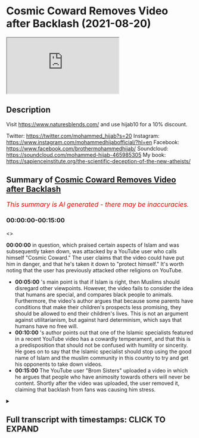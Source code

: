 # Cosmic Coward Removes Video after Backlash (2021-08-20)

<iframe loading='lazy' allow='autoplay' src='https://www.youtube.com/embed/G8Ia9BHpAQk'></iframe>

## Description

Visit https://www.naturesblends.com/ and use hijab10 for a 10% discount. 

Twitter: https://twitter.com/mohammed_hijab?s=20
Instagram: https://www.instagram.com/mohammedhijabofficial/?hl=en
Facebook: https://www.facebook.com/brothermohammedhijab/
Soundcloud: https://soundcloud.com/mohammed-hijab-465985305
My book: https://sapienceinstitute.org/the-scientific-deception-of-the-new-atheists/

## Summary of [Cosmic Coward Removes Video after Backlash](https://www.youtube.com/watch?v=G8Ia9BHpAQk)


*<span style="color:red; font-size:125%">This summary is AI generated - there may be inaccuracies</span>. [](/)*

### <a onclick="modifyYTiframeseektime('0')">00:00:00-00:15:00</a>

<>

**<a onclick="modifyYTiframeseektime('0')">00:00:00</a>**  in question, which praised certain aspects of Islam and was subsequently taken down, was attacked by a YouTube user who calls himself "Cosmic Coward." The user claims that the video could have put him in danger, and that he's taken it down to "protect himself." It's worth noting that the user has previously attacked other religions on YouTube.
* **<a onclick="modifyYTiframeseektime('300')">00:05:00</a>** 's main point is that if Islam is right, then Muslims should disregard other viewpoints. However, the video fails to consider the idea that humans are special, and compares black people to animals. Furthermore, the video's author argues that because some parents have conditions that make their children's prospects less promising, they should be allowed to end their children's lives. This is not an argument against utilitarianism, but against hard determinism, which says that humans have no free will.
* **<a onclick="modifyYTiframeseektime('600')">00:10:00</a>** 's author points out that one of the Islamic specialists featured in a recent YouTube video has a cowardly temperament, and that this is a predisposition that should not be confused with humility or sincerity. He goes on to say that the Islamic specialist should stop using the good name of Islam and the muslim community in this country to try and get his opponents to take down videos.
* **<a onclick="modifyYTiframeseektime('900')">00:15:00</a>** The YouTube user "Brom Sisters" uploaded a video in which he argues that people who have animosity towards others will never be content. Shortly after the video was uploaded, the user removed it, claiming that backlash from fans was causing him stress.

<details><summary><h2>Full transcript with timestamps: CLICK TO EXPAND</h2></summary>

<a onclick="modifyYTiframeseektime('0')">0:00:00</a> [Music]  
<a onclick="modifyYTiframeseektime('5')">0:00:05</a> is the hijab 10  
<a onclick="modifyYTiframeseektime('6')">0:00:06</a> discount code for 10 percent discount on  
<a onclick="modifyYTiframeseektime('9')">0:00:09</a> a wide range of products including  
<a onclick="modifyYTiframeseektime('11')">0:00:11</a> premium ethiopian black seed products  
<a onclick="modifyYTiframeseektime('13')">0:00:13</a> assalamu alaikum  
<a onclick="modifyYTiframeseektime('15')">0:00:15</a> how are you guys doing i'm joined it's  
<a onclick="modifyYTiframeseektime('17')">0:00:17</a> the champ champ connection here how are  
<a onclick="modifyYTiframeseektime('19')">0:00:19</a> you doing  
<a onclick="modifyYTiframeseektime('20')">0:00:20</a> [Laughter]  
<a onclick="modifyYTiframeseektime('23')">0:00:23</a> so much one letter can make such a big  
<a onclick="modifyYTiframeseektime('24')">0:00:24</a> difference  
<a onclick="modifyYTiframeseektime('27')">0:00:27</a> well one mistake can make such a big  
<a onclick="modifyYTiframeseektime('29')">0:00:29</a> difference and today we're going to be  
<a onclick="modifyYTiframeseektime('30')">0:00:30</a> talking about the the big mistake from  
<a onclick="modifyYTiframeseektime('32')">0:00:32</a> cosmic coward cosmic failure cosmic  
<a onclick="modifyYTiframeseektime('34')">0:00:34</a> coward call him whatever you want to  
<a onclick="modifyYTiframeseektime('36')">0:00:36</a> call him actually to be honest with you  
<a onclick="modifyYTiframeseektime('38')">0:00:38</a> just some time ago maybe it was before  
<a onclick="modifyYTiframeseektime('40')">0:00:40</a> maybe two three weeks ago i made a video  
<a onclick="modifyYTiframeseektime('42')">0:00:42</a> about him actually praising some of what  
<a onclick="modifyYTiframeseektime('44')">0:00:44</a> he was doing because  
<a onclick="modifyYTiframeseektime('45')">0:00:45</a> he was talking about how  
<a onclick="modifyYTiframeseektime('47')">0:00:47</a> voracious he didn't mention this kind of  
<a onclick="modifyYTiframeseektime('49')">0:00:49</a> language but he the contingency argument  
<a onclick="modifyYTiframeseektime('51')">0:00:51</a> was  
<a onclick="modifyYTiframeseektime('52')">0:00:52</a> and how he he sees it as  
<a onclick="modifyYTiframeseektime('54')">0:00:54</a> the absurdity of the infinite regression  
<a onclick="modifyYTiframeseektime('56')">0:00:56</a> whatever now  
<a onclick="modifyYTiframeseektime('58')">0:00:58</a> for some strange reason in fact that we  
<a onclick="modifyYTiframeseektime('60')">0:01:00</a> can both comment on he's decided to  
<a onclick="modifyYTiframeseektime('62')">0:01:02</a> attack the muslim community again yes  
<a onclick="modifyYTiframeseektime('65')">0:01:05</a> and before we talk about him attacking  
<a onclick="modifyYTiframeseektime('67')">0:01:07</a> the muslim community let's really  
<a onclick="modifyYTiframeseektime('69')">0:01:09</a> distinguish because the video that he  
<a onclick="modifyYTiframeseektime('70')">0:01:10</a> took down okay which he initially had up  
<a onclick="modifyYTiframeseektime('74')">0:01:14</a> was why is islam so sensitive or  
<a onclick="modifyYTiframeseektime('76')">0:01:16</a> something to that effect right yes  
<a onclick="modifyYTiframeseektime('78')">0:01:18</a> islam here he's not talking about if you  
<a onclick="modifyYTiframeseektime('80')">0:01:20</a> like the religion he's talking he is  
<a onclick="modifyYTiframeseektime('82')">0:01:22</a> talking about muslim people because he  
<a onclick="modifyYTiframeseektime('83')">0:01:23</a> actually mentions  
<a onclick="modifyYTiframeseektime('84')">0:01:24</a> muslims and their reactions to uh  
<a onclick="modifyYTiframeseektime('88')">0:01:28</a> certain things that provocations or  
<a onclick="modifyYTiframeseektime('89')">0:01:29</a> whatever it is  
<a onclick="modifyYTiframeseektime('91')">0:01:31</a> this ungrammatical use of the word islam  
<a onclick="modifyYTiframeseektime('95')">0:01:35</a> to refer to muslim people this  
<a onclick="modifyYTiframeseektime('97')">0:01:37</a> ungrammatical use  
<a onclick="modifyYTiframeseektime('99')">0:01:39</a> is a commonplace usage  
<a onclick="modifyYTiframeseektime('102')">0:01:42</a> among people on the alt-right people on  
<a onclick="modifyYTiframeseektime('103')">0:01:43</a> the even the far right  
<a onclick="modifyYTiframeseektime('105')">0:01:45</a> that try  
<a onclick="modifyYTiframeseektime('107')">0:01:47</a> maybe disguise their islamophobia  
<a onclick="modifyYTiframeseektime('108')">0:01:48</a> disguise their  
<a onclick="modifyYTiframeseektime('110')">0:01:50</a> the the hasty generalizations against  
<a onclick="modifyYTiframeseektime('113')">0:01:53</a> know it's like tommy robinson you know i  
<a onclick="modifyYTiframeseektime('114')">0:01:54</a> don't have a problem with the muslims  
<a onclick="modifyYTiframeseektime('115')">0:01:55</a> this is islam right right but to be  
<a onclick="modifyYTiframeseektime('118')">0:01:58</a> completely honest with you you mentioned  
<a onclick="modifyYTiframeseektime('119')">0:01:59</a> tommy robinson right  
<a onclick="modifyYTiframeseektime('121')">0:02:01</a> he wasn't as cowardly as this i mean he  
<a onclick="modifyYTiframeseektime('123')">0:02:03</a> wouldn't he wouldn't pop a video and  
<a onclick="modifyYTiframeseektime('124')">0:02:04</a> then put it down and say because of  
<a onclick="modifyYTiframeseektime('126')">0:02:06</a> safety concern you couldn't imagine that  
<a onclick="modifyYTiframeseektime('127')">0:02:07</a> that was nonsense yeah imagine imagine  
<a onclick="modifyYTiframeseektime('129')">0:02:09</a> totally put on a video yeah and putting  
<a onclick="modifyYTiframeseektime('131')">0:02:11</a> it taking it down at least he had a  
<a onclick="modifyYTiframeseektime('133')">0:02:13</a> degree of being rough and ready like you  
<a onclick="modifyYTiframeseektime('135')">0:02:15</a> know he had a certain level of  
<a onclick="modifyYTiframeseektime('138')">0:02:18</a> courageousness and you can say in the  
<a onclick="modifyYTiframeseektime('139')">0:02:19</a> twitter level he did a certain level of  
<a onclick="modifyYTiframeseektime('141')">0:02:21</a> courageousness that this little boy  
<a onclick="modifyYTiframeseektime('143')">0:02:23</a> doesn't unfortunately does not have they  
<a onclick="modifyYTiframeseektime('144')">0:02:24</a> do also have something in common you  
<a onclick="modifyYTiframeseektime('145')">0:02:25</a> know tommy robinson and katie hopkins  
<a onclick="modifyYTiframeseektime('148')">0:02:28</a> and all these people they have something  
<a onclick="modifyYTiframeseektime('149')">0:02:29</a> in common they use the fear factor yeah  
<a onclick="modifyYTiframeseektime('151')">0:02:31</a> and that's exactly what he's done it's  
<a onclick="modifyYTiframeseektime('152')">0:02:32</a> very strange because it's a fallacy of a  
<a onclick="modifyYTiframeseektime('154')">0:02:34</a> circular argument and it's a  
<a onclick="modifyYTiframeseektime('155')">0:02:35</a> self-fulfilled prophecy i'm not saying  
<a onclick="modifyYTiframeseektime('157')">0:02:37</a> he claimed these or  
<a onclick="modifyYTiframeseektime('158')">0:02:38</a> what i'm trying to say is he puts a  
<a onclick="modifyYTiframeseektime('160')">0:02:40</a> video up and he says why islam so  
<a onclick="modifyYTiframeseektime('162')">0:02:42</a> sensitive and you know muslims do all  
<a onclick="modifyYTiframeseektime('164')">0:02:44</a> kinds of burn places bomb places etc and  
<a onclick="modifyYTiframeseektime('166')">0:02:46</a> then it takes this video down so it's  
<a onclick="modifyYTiframeseektime('167')">0:02:47</a> like it's like it's pretty nice  
<a onclick="modifyYTiframeseektime('169')">0:02:49</a> i'm proving my own point but i made the  
<a onclick="modifyYTiframeseektime('170')">0:02:50</a> video it got about 300 000 views i'll  
<a onclick="modifyYTiframeseektime('172')">0:02:52</a> take it down now because i'm under fret  
<a onclick="modifyYTiframeseektime('174')">0:02:54</a> i mean was he under threat when he made  
<a onclick="modifyYTiframeseektime('176')">0:02:56</a> certain statements which you're going to  
<a onclick="modifyYTiframeseektime('177')">0:02:57</a> mention you know well actually you know  
<a onclick="modifyYTiframeseektime('178')">0:02:58</a> this is a good point because if he was  
<a onclick="modifyYTiframeseektime('180')">0:03:00</a> so scared about his safety why doesn't  
<a onclick="modifyYTiframeseektime('182')">0:03:02</a> he take his other video down which is  
<a onclick="modifyYTiframeseektime('184')">0:03:04</a> which he's actually insulting the  
<a onclick="modifyYTiframeseektime('185')">0:03:05</a> prophet muhammad  
<a onclick="modifyYTiframeseektime('186')">0:03:06</a> so he mounted quote and abused yes  
<a onclick="modifyYTiframeseektime('190')">0:03:10</a> he still got that one up so that one's  
<a onclick="modifyYTiframeseektime('192')">0:03:12</a> more dangerous if you're talking about  
<a onclick="modifyYTiframeseektime('193')">0:03:13</a> threat levels yeah i would have thought  
<a onclick="modifyYTiframeseektime('195')">0:03:15</a> that one would be the one to take down  
<a onclick="modifyYTiframeseektime('196')">0:03:16</a> or even worse according muslim woman in  
<a onclick="modifyYTiframeseektime('198')">0:03:18</a> bags yeah i mean i'm somalian women  
<a onclick="modifyYTiframeseektime('200')">0:03:20</a> somali women in bags is especially you  
<a onclick="modifyYTiframeseektime('202')">0:03:22</a> know me i'll be honest with you you've  
<a onclick="modifyYTiframeseektime('203')">0:03:23</a> got to be careful of the somalian  
<a onclick="modifyYTiframeseektime('204')">0:03:24</a> sisters you know what i'm saying  
<a onclick="modifyYTiframeseektime('206')">0:03:26</a> i'm telling you you know especially if  
<a onclick="modifyYTiframeseektime('207')">0:03:27</a> you're saying they're in bed some other  
<a onclick="modifyYTiframeseektime('208')">0:03:28</a> sisters can you know give you a little  
<a onclick="modifyYTiframeseektime('210')">0:03:30</a> you know the point here is this you was  
<a onclick="modifyYTiframeseektime('212')">0:03:32</a> brave then yeah what have you become a  
<a onclick="modifyYTiframeseektime('213')">0:03:33</a> coward now is it what the meat that  
<a onclick="modifyYTiframeseektime('215')">0:03:35</a> you're not eating you're vegan now is it  
<a onclick="modifyYTiframeseektime('216')">0:03:36</a> has an effect on your testosterone  
<a onclick="modifyYTiframeseektime('220')">0:03:40</a> is it that is it the the b12 and the  
<a onclick="modifyYTiframeseektime('222')">0:03:42</a> iron deficiency that oxygen doesn't  
<a onclick="modifyYTiframeseektime('223')">0:03:43</a> happen  
<a onclick="modifyYTiframeseektime('224')">0:03:44</a> what is  
<a onclick="modifyYTiframeseektime('226')">0:03:46</a> let's say something right yeah some  
<a onclick="modifyYTiframeseektime('227')">0:03:47</a> muslims will come and say why are you  
<a onclick="modifyYTiframeseektime('228')">0:03:48</a> treating this guy like this and it's the  
<a onclick="modifyYTiframeseektime('229')">0:03:49</a> same muslims that they don't mind being  
<a onclick="modifyYTiframeseektime('231')">0:03:51</a> slapped up quite frankly  
<a onclick="modifyYTiframeseektime('233')">0:03:53</a> and to be honest that's you guys yeah  
<a onclick="modifyYTiframeseektime('235')">0:03:55</a> yeah yeah this man  
<a onclick="modifyYTiframeseektime('237')">0:03:57</a> is language yeah look this man clearly  
<a onclick="modifyYTiframeseektime('239')">0:03:59</a> doesn't mind throwing you and your  
<a onclick="modifyYTiframeseektime('240')">0:04:00</a> family and your community under the bus  
<a onclick="modifyYTiframeseektime('242')">0:04:02</a> okay he's done that already how many  
<a onclick="modifyYTiframeseektime('244')">0:04:04</a> videos does he have to make not just  
<a onclick="modifyYTiframeseektime('245')">0:04:05</a> about islam yeah and about the prophet  
<a onclick="modifyYTiframeseektime('247')">0:04:07</a> muhammad but about you and your  
<a onclick="modifyYTiframeseektime('249')">0:04:09</a> community and how you act he's hastily  
<a onclick="modifyYTiframeseektime('251')">0:04:11</a> generalizing 1.8 billion people exactly  
<a onclick="modifyYTiframeseektime('253')">0:04:13</a> you know speaking about islam  
<a onclick="modifyYTiframeseektime('255')">0:04:15</a> really intending muslims and he  
<a onclick="modifyYTiframeseektime('256')">0:04:16</a> mentioned the word muslims few times in  
<a onclick="modifyYTiframeseektime('258')">0:04:18</a> the video now of course and the funny  
<a onclick="modifyYTiframeseektime('259')">0:04:19</a> thing is is his comeback he makes it  
<a onclick="modifyYTiframeseektime('261')">0:04:21</a> very clear which is very bizarre i'm he  
<a onclick="modifyYTiframeseektime('263')">0:04:23</a> goes cosmic is back why are you not back  
<a onclick="modifyYTiframeseektime('265')">0:04:25</a> with the video attacking christianity  
<a onclick="modifyYTiframeseektime('267')">0:04:27</a> have you got is that on twitter he said  
<a onclick="modifyYTiframeseektime('268')">0:04:28</a> he deleted it oh he deleted it on  
<a onclick="modifyYTiframeseektime('270')">0:04:30</a> twitter  
<a onclick="modifyYTiframeseektime('271')">0:04:31</a> what i remember what he showed me was  
<a onclick="modifyYTiframeseektime('272')">0:04:32</a> that he was saying something effect of  
<a onclick="modifyYTiframeseektime('274')">0:04:34</a> um  
<a onclick="modifyYTiframeseektime('274')">0:04:34</a> the old cosmic and here's one for you  
<a onclick="modifyYTiframeseektime('276')">0:04:36</a> guys no no that's what i'm trying to do  
<a onclick="modifyYTiframeseektime('278')">0:04:38</a> it's like the fans were saying can we  
<a onclick="modifyYTiframeseektime('280')">0:04:40</a> get exactly what you said he i i've got  
<a onclick="modifyYTiframeseektime('282')">0:04:42</a> it here  
<a onclick="modifyYTiframeseektime('283')">0:04:43</a> yeah because from what i know he was  
<a onclick="modifyYTiframeseektime('285')">0:04:45</a> basically saying like you guys were  
<a onclick="modifyYTiframeseektime('287')">0:04:47</a> asking here's the old cosmic background  
<a onclick="modifyYTiframeseektime('289')">0:04:49</a> because people fed up with his vegan  
<a onclick="modifyYTiframeseektime('290')">0:04:50</a> videos  
<a onclick="modifyYTiframeseektime('291')">0:04:51</a> so the thing is if you can find that  
<a onclick="modifyYTiframeseektime('293')">0:04:53</a> i got it here i got it i got it i got it  
<a onclick="modifyYTiframeseektime('294')">0:04:54</a> right he goes people keep telling me  
<a onclick="modifyYTiframeseektime('296')">0:04:56</a> that they miss the old skeptic yeah  
<a onclick="modifyYTiframeseektime('298')">0:04:58</a> well here you go here you go i guess so  
<a onclick="modifyYTiframeseektime('300')">0:05:00</a> it's like he's a slave to his uh exactly  
<a onclick="modifyYTiframeseektime('302')">0:05:02</a> no need to not only that it just shows  
<a onclick="modifyYTiframeseektime('304')">0:05:04</a> how islamophobic you are because you  
<a onclick="modifyYTiframeseektime('307')">0:05:07</a> coming back mean it didn't mean that hey  
<a onclick="modifyYTiframeseektime('309')">0:05:09</a> cosmic's back with um you know an  
<a onclick="modifyYTiframeseektime('311')">0:05:11</a> intellectual  
<a onclick="modifyYTiframeseektime('312')">0:05:12</a> and scrutinizing whatever it may be  
<a onclick="modifyYTiframeseektime('314')">0:05:14</a> different topics he discusses with he  
<a onclick="modifyYTiframeseektime('316')">0:05:16</a> goes straight for islam absolutely and  
<a onclick="modifyYTiframeseektime('318')">0:05:18</a> why why islam  
<a onclick="modifyYTiframeseektime('320')">0:05:20</a> and he got a big backlash from his  
<a onclick="modifyYTiframeseektime('321')">0:05:21</a> followers  
<a onclick="modifyYTiframeseektime('322')">0:05:22</a> even saw them  
<a onclick="modifyYTiframeseektime('325')">0:05:25</a> which i'll tell you is actually  
<a onclick="modifyYTiframeseektime('326')">0:05:26</a> something in the quran this video fails  
<a onclick="modifyYTiframeseektime('328')">0:05:28</a> to consider the fundamental point yeah  
<a onclick="modifyYTiframeseektime('330')">0:05:30</a> what if islam was actually right if if  
<a onclick="modifyYTiframeseektime('333')">0:05:33</a> if muhammad was actually allah's prophet  
<a onclick="modifyYTiframeseektime('336')">0:05:36</a> they would be justified in in  
<a onclick="modifyYTiframeseektime('337')">0:05:37</a> disregarding other viewpoints  
<a onclick="modifyYTiframeseektime('341')">0:05:41</a> yeah so the point is that is a good  
<a onclick="modifyYTiframeseektime('342')">0:05:42</a> point because the thing is this is not  
<a onclick="modifyYTiframeseektime('344')">0:05:44</a> actually a logical argument against  
<a onclick="modifyYTiframeseektime('346')">0:05:46</a> islam he's just trying to create a shock  
<a onclick="modifyYTiframeseektime('348')">0:05:48</a> factor yes against islam but then if we  
<a onclick="modifyYTiframeseektime('350')">0:05:50</a> want to create shock factors he's he's  
<a onclick="modifyYTiframeseektime('352')">0:05:52</a> had peter singer who's one of the  
<a onclick="modifyYTiframeseektime('354')">0:05:54</a> leading utilitarians  
<a onclick="modifyYTiframeseektime('356')">0:05:56</a> um  
<a onclick="modifyYTiframeseektime('357')">0:05:57</a> he actually he's one of the top  
<a onclick="modifyYTiframeseektime('359')">0:05:59</a> scholars of utilitarianism and and he  
<a onclick="modifyYTiframeseektime('362')">0:06:02</a> mentions  
<a onclick="modifyYTiframeseektime('363')">0:06:03</a> you know let me actually get exactly  
<a onclick="modifyYTiframeseektime('365')">0:06:05</a> what he mentions he compares basically  
<a onclick="modifyYTiframeseektime('367')">0:06:07</a> black people african people slaves  
<a onclick="modifyYTiframeseektime('370')">0:06:10</a> in the slave trade to animal suffering  
<a onclick="modifyYTiframeseektime('372')">0:06:12</a> and he's got this in his channel right  
<a onclick="modifyYTiframeseektime('374')">0:06:14</a> he doesn't even challenge it enough  
<a onclick="modifyYTiframeseektime('376')">0:06:16</a> because remember they don't take the  
<a onclick="modifyYTiframeseektime('378')">0:06:18</a> premise of human exceptionalism for  
<a onclick="modifyYTiframeseektime('380')">0:06:20</a> granted the idea that human is special  
<a onclick="modifyYTiframeseektime('381')">0:06:21</a> is differentiate from the animal uh the  
<a onclick="modifyYTiframeseektime('384')">0:06:24</a> human being is the friendship from an  
<a onclick="modifyYTiframeseektime('385')">0:06:25</a> animal that's obviously we believe in  
<a onclick="modifyYTiframeseektime('387')">0:06:27</a> that  
<a onclick="modifyYTiframeseektime('388')">0:06:28</a> we believe in the quran  
<a onclick="modifyYTiframeseektime('392')">0:06:32</a> you know the quran states that we have  
<a onclick="modifyYTiframeseektime('394')">0:06:34</a> exalted  
<a onclick="modifyYTiframeseektime('395')">0:06:35</a> the child of adam we have exalted human  
<a onclick="modifyYTiframeseektime('397')">0:06:37</a> being yeah  
<a onclick="modifyYTiframeseektime('398')">0:06:38</a> you know  
<a onclick="modifyYTiframeseektime('399')">0:06:39</a> this is human exceptionalism in the  
<a onclick="modifyYTiframeseektime('401')">0:06:41</a> quran we have an uh you know a moral  
<a onclick="modifyYTiframeseektime('404')">0:06:44</a> human exceptionism they don't have it so  
<a onclick="modifyYTiframeseektime('406')">0:06:46</a> they can compare black people no problem  
<a onclick="modifyYTiframeseektime('408')">0:06:48</a> with animals  
<a onclick="modifyYTiframeseektime('409')">0:06:49</a> they have track record of doing this  
<a onclick="modifyYTiframeseektime('410')">0:06:50</a> kind of thing um talking about somali  
<a onclick="modifyYTiframeseektime('412')">0:06:52</a> and women african people you know and  
<a onclick="modifyYTiframeseektime('415')">0:06:55</a> these kind of things and that shows the  
<a onclick="modifyYTiframeseektime('417')">0:06:57</a> extent to which that they have this kind  
<a onclick="modifyYTiframeseektime('418')">0:06:58</a> of western gaze orientalizing  
<a onclick="modifyYTiframeseektime('420')">0:07:00</a> orientalizing you know uh looking at  
<a onclick="modifyYTiframeseektime('422')">0:07:02</a> these other look why don't you compare  
<a onclick="modifyYTiframeseektime('424')">0:07:04</a> white people with uh with animals why  
<a onclick="modifyYTiframeseektime('426')">0:07:06</a> did i have to be the african example  
<a onclick="modifyYTiframeseektime('428')">0:07:08</a> you know that's right you know and  
<a onclick="modifyYTiframeseektime('430')">0:07:10</a> there's there's another thing as well  
<a onclick="modifyYTiframeseektime('431')">0:07:11</a> which i wish i want to add on on this  
<a onclick="modifyYTiframeseektime('433')">0:07:13</a> point which is that um  
<a onclick="modifyYTiframeseektime('436')">0:07:16</a> peter singer since we're talking about  
<a onclick="modifyYTiframeseektime('437')">0:07:17</a> him right listen to what he says this is  
<a onclick="modifyYTiframeseektime('439')">0:07:19</a> something that um he writes in his book  
<a onclick="modifyYTiframeseektime('442')">0:07:22</a> it's called practical ethics yeah  
<a onclick="modifyYTiframeseektime('444')">0:07:24</a> he says he he says this man that he had  
<a onclick="modifyYTiframeseektime('446')">0:07:26</a> on his podcast and he didn't even  
<a onclick="modifyYTiframeseektime('448')">0:07:28</a> challenge him all these points by the  
<a onclick="modifyYTiframeseektime('449')">0:07:29</a> way it's one of the most can we talk  
<a onclick="modifyYTiframeseektime('450')">0:07:30</a> about shock factor he's creating this  
<a onclick="modifyYTiframeseektime('453')">0:07:33</a> this this monster of the muslim world  
<a onclick="modifyYTiframeseektime('455')">0:07:35</a> and the monster of islam  
<a onclick="modifyYTiframeseektime('459')">0:07:39</a> the the the very um  
<a onclick="modifyYTiframeseektime('462')">0:07:42</a> school of thought if you like ethical  
<a onclick="modifyYTiframeseektime('464')">0:07:44</a> school of thought which he sympathizes  
<a onclick="modifyYTiframeseektime('466')">0:07:46</a> with  
<a onclick="modifyYTiframeseektime('467')">0:07:47</a> and has people coming on who are  
<a onclick="modifyYTiframeseektime('469')">0:07:49</a> scholars off right in fact leading  
<a onclick="modifyYTiframeseektime('471')">0:07:51</a> scholars off  
<a onclick="modifyYTiframeseektime('472')">0:07:52</a> this is what ps uh singer says listen he  
<a onclick="modifyYTiframeseektime('475')">0:07:55</a> says the child's life  
<a onclick="modifyYTiframeseektime('477')">0:07:57</a> prospects significantly less promising  
<a onclick="modifyYTiframeseektime('479')">0:07:59</a> than those of a normal child  
<a onclick="modifyYTiframeseektime('481')">0:08:01</a> and then he says he has argued that  
<a onclick="modifyYTiframeseektime('482')">0:08:02</a> parents are those children this is not  
<a onclick="modifyYTiframeseektime('484')">0:08:04</a> his words but this is what the person is  
<a onclick="modifyYTiframeseektime('485')">0:08:05</a> writing in the in the article  
<a onclick="modifyYTiframeseektime('487')">0:08:07</a> of those with those conditions should be  
<a onclick="modifyYTiframeseektime('489')">0:08:09</a> allowed to end the child's life and it's  
<a onclick="modifyYTiframeseektime('490')">0:08:10</a> in the guardian this is not an argument  
<a onclick="modifyYTiframeseektime('492')">0:08:12</a> against utilitarianism as being right or  
<a onclick="modifyYTiframeseektime('494')">0:08:14</a> wrong  
<a onclick="modifyYTiframeseektime('495')">0:08:15</a> likewise mentioning the classical laws  
<a onclick="modifyYTiframeseektime('497')">0:08:17</a> of apostasy is not an argument of islam  
<a onclick="modifyYTiframeseektime('499')">0:08:19</a> being right and wrong yeah  
<a onclick="modifyYTiframeseektime('501')">0:08:21</a> even if look if we accept his premise  
<a onclick="modifyYTiframeseektime('503')">0:08:23</a> muslims and islam are sensitive yeah  
<a onclick="modifyYTiframeseektime('505')">0:08:25</a> does that make them wrong exactly it  
<a onclick="modifyYTiframeseektime('507')">0:08:27</a> doesn't you see now you have to with  
<a onclick="modifyYTiframeseektime('509')">0:08:29</a> your subjective morality  
<a onclick="modifyYTiframeseektime('511')">0:08:31</a> you have to now prove that being  
<a onclick="modifyYTiframeseektime('512')">0:08:32</a> sensitive  
<a onclick="modifyYTiframeseektime('513')">0:08:33</a> is he not hardcore  
<a onclick="modifyYTiframeseektime('515')">0:08:35</a> right good point before this that's the  
<a onclick="modifyYTiframeseektime('517')">0:08:37</a> case  
<a onclick="modifyYTiframeseektime('522')">0:08:42</a> but this point here was yeah  
<a onclick="modifyYTiframeseektime('524')">0:08:44</a> that's a very good point but the if he  
<a onclick="modifyYTiframeseektime('526')">0:08:46</a> hasn't gone objective standard yeah on  
<a onclick="modifyYTiframeseektime('528')">0:08:48</a> what basis is  
<a onclick="modifyYTiframeseektime('530')">0:08:50</a> can he prove yeah that  
<a onclick="modifyYTiframeseektime('532')">0:08:52</a> being almost being sensitive in his  
<a onclick="modifyYTiframeseektime('534')">0:08:54</a> words is a bad thing and if it's not  
<a onclick="modifyYTiframeseektime('535')">0:08:55</a> about things that's a superfluous it's  
<a onclick="modifyYTiframeseektime('537')">0:08:57</a> superfluous  
<a onclick="modifyYTiframeseektime('539')">0:08:59</a> absolutely not so the second thing you  
<a onclick="modifyYTiframeseektime('541')">0:09:01</a> should mention is very good point which  
<a onclick="modifyYTiframeseektime('543')">0:09:03</a> is that he is determined he's a hard  
<a onclick="modifyYTiframeseektime('545')">0:09:05</a> determinist  
<a onclick="modifyYTiframeseektime('546')">0:09:06</a> hard determinist really don't have a  
<a onclick="modifyYTiframeseektime('548')">0:09:08</a> case to make about morality at all  
<a onclick="modifyYTiframeseektime('550')">0:09:10</a> because hard determinists are saying  
<a onclick="modifyYTiframeseektime('551')">0:09:11</a> basically let's explain this they're  
<a onclick="modifyYTiframeseektime('553')">0:09:13</a> they are saying that there's an  
<a onclick="modifyYTiframeseektime('554')">0:09:14</a> antecedent causal chain  
<a onclick="modifyYTiframeseektime('557')">0:09:17</a> of uh uh you know of causes before  
<a onclick="modifyYTiframeseektime('560')">0:09:20</a> that basically render what's happening  
<a onclick="modifyYTiframeseektime('562')">0:09:22</a> with the human being as some kind of  
<a onclick="modifyYTiframeseektime('563')">0:09:23</a> ventriloquism right we are forced to do  
<a onclick="modifyYTiframeseektime('567')">0:09:27</a> what we are doing even the thoughts that  
<a onclick="modifyYTiframeseektime('568')">0:09:28</a> i have i am forced to have them i don't  
<a onclick="modifyYTiframeseektime('570')">0:09:30</a> have any free will at all  
<a onclick="modifyYTiframeseektime('573')">0:09:33</a> this is the argument that sam harris  
<a onclick="modifyYTiframeseektime('574')">0:09:34</a> made and daniel dennett who's a  
<a onclick="modifyYTiframeseektime('576')">0:09:36</a> compatibilist he refutes him on this  
<a onclick="modifyYTiframeseektime('578')">0:09:38</a> actually right the point i'm making is  
<a onclick="modifyYTiframeseektime('579')">0:09:39</a> if you are a determinist you have no  
<a onclick="modifyYTiframeseektime('581')">0:09:41</a> claim to morality at all and not only  
<a onclick="modifyYTiframeseektime('583')">0:09:43</a> that you can't put blame on anyone yes  
<a onclick="modifyYTiframeseektime('585')">0:09:45</a> like you've mentioned right you just  
<a onclick="modifyYTiframeseektime('586')">0:09:46</a> said this  
<a onclick="modifyYTiframeseektime('587')">0:09:47</a> because if you put blame on what basis  
<a onclick="modifyYTiframeseektime('589')">0:09:49</a> they are being forced by antecedent  
<a onclick="modifyYTiframeseektime('591')">0:09:51</a> causal uh things so  
<a onclick="modifyYTiframeseektime('593')">0:09:53</a> the the video is sloppy i think he knows  
<a onclick="modifyYTiframeseektime('596')">0:09:56</a> because i mean he says he's especially  
<a onclick="modifyYTiframeseektime('599')">0:09:59</a> he told sabor ahmed you know he told me  
<a onclick="modifyYTiframeseektime('601')">0:10:01</a> he wants to specialize in islam and in  
<a onclick="modifyYTiframeseektime('603')">0:10:03</a> the video that you refuted in a very  
<a onclick="modifyYTiframeseektime('604')">0:10:04</a> good way by the way and i i suggest  
<a onclick="modifyYTiframeseektime('606')">0:10:06</a> everyone goes on your channel and watch  
<a onclick="modifyYTiframeseektime('607')">0:10:07</a> the video because it's more detailed  
<a onclick="modifyYTiframeseektime('608')">0:10:08</a> than this one  
<a onclick="modifyYTiframeseektime('610')">0:10:10</a> because he tried putting the video down  
<a onclick="modifyYTiframeseektime('611')">0:10:11</a> i suggest people go on his channel and  
<a onclick="modifyYTiframeseektime('613')">0:10:13</a> see what kind of ridiculous comments he  
<a onclick="modifyYTiframeseektime('614')">0:10:14</a> made and ali that was refuting him so  
<a onclick="modifyYTiframeseektime('616')">0:10:16</a> rahman  
<a onclick="modifyYTiframeseektime('618')">0:10:18</a> he is a  
<a onclick="modifyYTiframeseektime('620')">0:10:20</a> islamic specialist he wants to  
<a onclick="modifyYTiframeseektime('621')">0:10:21</a> specialize in islam and the university  
<a onclick="modifyYTiframeseektime('622')">0:10:22</a> of oxford right  
<a onclick="modifyYTiframeseektime('623')">0:10:23</a> but then but then as you mentioned in  
<a onclick="modifyYTiframeseektime('625')">0:10:25</a> your video near the end of the video  
<a onclick="modifyYTiframeseektime('628')">0:10:28</a> he says in the quran there's some kind  
<a onclick="modifyYTiframeseektime('629')">0:10:29</a> of punishment for apostles in the quran  
<a onclick="modifyYTiframeseektime('630')">0:10:30</a> right yeah there is nothing  
<a onclick="modifyYTiframeseektime('632')">0:10:32</a> this shows you haven't even read the  
<a onclick="modifyYTiframeseektime('633')">0:10:33</a> quran yeah how can you specialize yeah  
<a onclick="modifyYTiframeseektime('636')">0:10:36</a> you haven't even read it in english  
<a onclick="modifyYTiframeseektime('637')">0:10:37</a> exactly yeah forget about memorizing it  
<a onclick="modifyYTiframeseektime('639')">0:10:39</a> yeah forget about memorizing it we're  
<a onclick="modifyYTiframeseektime('642')">0:10:42</a> we're told off we're not memorizing it  
<a onclick="modifyYTiframeseektime('643')">0:10:43</a> properly not only that and he believes  
<a onclick="modifyYTiframeseektime('644')">0:10:44</a> he believes which had refuted that  
<a onclick="modifyYTiframeseektime('647')">0:10:47</a> non-muslims have to have unconditional  
<a onclick="modifyYTiframeseektime('649')">0:10:49</a> love to the prophet and we know one  
<a onclick="modifyYTiframeseektime('651')">0:10:51</a> example of the treaty of  
<a onclick="modifyYTiframeseektime('652')">0:10:52</a> that when um  
<a onclick="modifyYTiframeseektime('655')">0:10:55</a> the treaty done with right right  
<a onclick="modifyYTiframeseektime('657')">0:10:57</a> um  
<a onclick="modifyYTiframeseektime('658')">0:10:58</a> uh  
<a onclick="modifyYTiframeseektime('661')">0:11:01</a> he came and he said we don't see you as  
<a onclick="modifyYTiframeseektime('662')">0:11:02</a> a prophet of god and he said to ali the  
<a onclick="modifyYTiframeseektime('664')">0:11:04</a> process take my name off ali didn't even  
<a onclick="modifyYTiframeseektime('667')">0:11:07</a> even want to take you off i think he  
<a onclick="modifyYTiframeseektime('668')">0:11:08</a> knows this  
<a onclick="modifyYTiframeseektime('670')">0:11:10</a> come on  
<a onclick="modifyYTiframeseektime('671')">0:11:11</a> no no i think no i'm not giving him an  
<a onclick="modifyYTiframeseektime('673')">0:11:13</a> excuse you are i'm saying that someone  
<a onclick="modifyYTiframeseektime('675')">0:11:15</a> who goes to university of oxford he  
<a onclick="modifyYTiframeseektime('676')">0:11:16</a> doesn't know someone who no but you know  
<a onclick="modifyYTiframeseektime('678')">0:11:18</a> maybe it's true maybe but i'm sure he  
<a onclick="modifyYTiframeseektime('680')">0:11:20</a> has not been taught to this effect this  
<a onclick="modifyYTiframeseektime('682')">0:11:22</a> is this is not just a shame to him it's  
<a onclick="modifyYTiframeseektime('684')">0:11:24</a> a shame to the institution it's a shame  
<a onclick="modifyYTiframeseektime('686')">0:11:26</a> to the university that that he studied  
<a onclick="modifyYTiframeseektime('688')">0:11:28</a> in you cannot shame your university like  
<a onclick="modifyYTiframeseektime('690')">0:11:30</a> this by by speaking about islam in such  
<a onclick="modifyYTiframeseektime('693')">0:11:33</a> a way that you don't even know you're  
<a onclick="modifyYTiframeseektime('695')">0:11:35</a> mentioning things that are in the holy  
<a onclick="modifyYTiframeseektime('696')">0:11:36</a> book well maybe that's why  
<a onclick="modifyYTiframeseektime('697')">0:11:37</a> i'm not even in the holy well maybe  
<a onclick="modifyYTiframeseektime('698')">0:11:38</a> maybe that was i think he's a very  
<a onclick="modifyYTiframeseektime('700')">0:11:40</a> clever man he took the video down and  
<a onclick="modifyYTiframeseektime('701')">0:11:41</a> blamed on security reasons because if  
<a onclick="modifyYTiframeseektime('703')">0:11:43</a> you think about it there's too many  
<a onclick="modifyYTiframeseektime('704')">0:11:44</a> fallacies everyone does it yeah if you  
<a onclick="modifyYTiframeseektime('706')">0:11:46</a> have two options you're going to be  
<a onclick="modifyYTiframeseektime('707')">0:11:47</a> intellectually dishonest and embarrass  
<a onclick="modifyYTiframeseektime('709')">0:11:49</a> yourself and we know he doesn't like  
<a onclick="modifyYTiframeseektime('710')">0:11:50</a> scrutiny yeah because of course  
<a onclick="modifyYTiframeseektime('712')">0:11:52</a> yeah or you're going to say you know  
<a onclick="modifyYTiframeseektime('713')">0:11:53</a> what actually  
<a onclick="modifyYTiframeseektime('714')">0:11:54</a> what does everyone like what's  
<a onclick="modifyYTiframeseektime('717')">0:11:57</a> i had to take it down oh my gosh  
<a onclick="modifyYTiframeseektime('719')">0:11:59</a> cosmic's video was good but he took it  
<a onclick="modifyYTiframeseektime('720')">0:12:00</a> down with difference that's what the  
<a onclick="modifyYTiframeseektime('721')">0:12:01</a> hell he flipped and he's a coward  
<a onclick="modifyYTiframeseektime('723')">0:12:03</a> because and this is the last thing why  
<a onclick="modifyYTiframeseektime('724')">0:12:04</a> is if he lost his food too much freedom  
<a onclick="modifyYTiframeseektime('726')">0:12:06</a> speech so much why is he coming  
<a onclick="modifyYTiframeseektime('728')">0:12:08</a> practically desperately in a desperate  
<a onclick="modifyYTiframeseektime('730')">0:12:10</a> scurry trying to get me to take a video  
<a onclick="modifyYTiframeseektime('731')">0:12:11</a> down yeah a small video of him in sabor  
<a onclick="modifyYTiframeseektime('733')">0:12:13</a> ahmad yeah where ah schools him  
<a onclick="modifyYTiframeseektime('735')">0:12:15</a> basically right uh atheists rattled why  
<a onclick="modifyYTiframeseektime('738')">0:12:18</a> blaming him  
<a onclick="modifyYTiframeseektime('741')">0:12:21</a> he was threatening me illegally i said  
<a onclick="modifyYTiframeseektime('743')">0:12:23</a> okay look what is it  
<a onclick="modifyYTiframeseektime('745')">0:12:25</a> we went through a privacy thing we went  
<a onclick="modifyYTiframeseektime('746')">0:12:26</a> through a whole process  
<a onclick="modifyYTiframeseektime('747')">0:12:27</a> he lost sorry that youtube against him  
<a onclick="modifyYTiframeseektime('750')">0:12:30</a> my video is still up it's on a hundred  
<a onclick="modifyYTiframeseektime('751')">0:12:31</a> thousand views almost yeah yeah yeah  
<a onclick="modifyYTiframeseektime('753')">0:12:33</a> that's why he wants to give that to a  
<a onclick="modifyYTiframeseektime('754')">0:12:34</a> million that's it that's good yeah yeah  
<a onclick="modifyYTiframeseektime('756')">0:12:36</a> so so if he wants freedom of speech so  
<a onclick="modifyYTiframeseektime('757')">0:12:37</a> much why is he so desperate to have  
<a onclick="modifyYTiframeseektime('760')">0:12:40</a> things in his control  
<a onclick="modifyYTiframeseektime('762')">0:12:42</a> like he was trying to get the debate in  
<a onclick="modifyYTiframeseektime('763')">0:12:43</a> his control for so long or get things  
<a onclick="modifyYTiframeseektime('766')">0:12:46</a> taken down which are not in his favor  
<a onclick="modifyYTiframeseektime('767')">0:12:47</a> he's thin skinned and you know what i  
<a onclick="modifyYTiframeseektime('769')">0:12:49</a> think he's doing he's basically pro he's  
<a onclick="modifyYTiframeseektime('771')">0:12:51</a> projecting and he has to ask himself  
<a onclick="modifyYTiframeseektime('773')">0:12:53</a> maybe he can think about himself is he  
<a onclick="modifyYTiframeseektime('775')">0:12:55</a> projecting put this in a question format  
<a onclick="modifyYTiframeseektime('777')">0:12:57</a> are you projecting your own securities  
<a onclick="modifyYTiframeseektime('778')">0:12:58</a> onto the muslim community are you  
<a onclick="modifyYTiframeseektime('780')">0:13:00</a> projecting  
<a onclick="modifyYTiframeseektime('781')">0:13:01</a> are you um scapegoating the muslim  
<a onclick="modifyYTiframeseektime('783')">0:13:03</a> community are you trying to create what  
<a onclick="modifyYTiframeseektime('785')">0:13:05</a> what um edward said called didactic  
<a onclick="modifyYTiframeseektime('787')">0:13:07</a> representation you know where you have a  
<a onclick="modifyYTiframeseektime('789')">0:13:09</a> good guy and a bad guy and this is the  
<a onclick="modifyYTiframeseektime('792')">0:13:12</a> trope of the orientalist and this is the  
<a onclick="modifyYTiframeseektime('794')">0:13:14</a> narrative of the right wing he's  
<a onclick="modifyYTiframeseektime('796')">0:13:16</a> unfortunately he's put he's put forward  
<a onclick="modifyYTiframeseektime('798')">0:13:18</a> the the narrative the hasty  
<a onclick="modifyYTiframeseektime('799')">0:13:19</a> generalization the right wing yeah  
<a onclick="modifyYTiframeseektime('801')">0:13:21</a> unfortunately he's not being able to  
<a onclick="modifyYTiframeseektime('802')">0:13:22</a> substantiate it and uh your refutation  
<a onclick="modifyYTiframeseektime('805')">0:13:25</a> refer people to your reputation uh for  
<a onclick="modifyYTiframeseektime('807')">0:13:27</a> more information at the end guys yeah  
<a onclick="modifyYTiframeseektime('809')">0:13:29</a> and i think that's it man you can very  
<a onclick="modifyYTiframeseektime('810')">0:13:30</a> clearly see and people are bored of this  
<a onclick="modifyYTiframeseektime('812')">0:13:32</a> and we can see right through you um and  
<a onclick="modifyYTiframeseektime('814')">0:13:34</a> that's it guys hope you enjoyed the  
<a onclick="modifyYTiframeseektime('815')">0:13:35</a> video one last thing i want to say to  
<a onclick="modifyYTiframeseektime('816')">0:13:36</a> people this is what is the last thing  
<a onclick="modifyYTiframeseektime('817')">0:13:37</a> i'll say  
<a onclick="modifyYTiframeseektime('818')">0:13:38</a> please guys yeah there's something in  
<a onclick="modifyYTiframeseektime('820')">0:13:40</a> the religion and even if you don't want  
<a onclick="modifyYTiframeseektime('822')">0:13:42</a> to label it formally it's called  
<a onclick="modifyYTiframeseektime('824')">0:13:44</a> it's where you disassociate not just  
<a onclick="modifyYTiframeseektime('827')">0:13:47</a> with people not just with ideas but with  
<a onclick="modifyYTiframeseektime('828')">0:13:48</a> people as well someone who's so  
<a onclick="modifyYTiframeseektime('831')">0:13:51</a> so forthright in their to be honest with  
<a onclick="modifyYTiframeseektime('834')">0:13:54</a> the arrogance against not just islam but  
<a onclick="modifyYTiframeseektime('835')">0:13:55</a> the muslim community themselves  
<a onclick="modifyYTiframeseektime('838')">0:13:58</a> we have been nice to this guy whenever i  
<a onclick="modifyYTiframeseektime('839')">0:13:59</a> put a video you know and i mentioned  
<a onclick="modifyYTiframeseektime('841')">0:14:01</a> something good about him the muslim  
<a onclick="modifyYTiframeseektime('842')">0:14:02</a> people in the comment section are very  
<a onclick="modifyYTiframeseektime('844')">0:14:04</a> very  
<a onclick="modifyYTiframeseektime('845')">0:14:05</a> i would say accommodating to him making  
<a onclick="modifyYTiframeseektime('847')">0:14:07</a> dua for him supplicating for him hoping  
<a onclick="modifyYTiframeseektime('849')">0:14:09</a> that you know he understands that his  
<a onclick="modifyYTiframeseektime('850')">0:14:10</a> ignorance is alleviated and so on  
<a onclick="modifyYTiframeseektime('852')">0:14:12</a> but now enough is enough  
<a onclick="modifyYTiframeseektime('854')">0:14:14</a> this guy clearly is trying to use our  
<a onclick="modifyYTiframeseektime('856')">0:14:16</a> good name and our kindness he's taking  
<a onclick="modifyYTiframeseektime('858')">0:14:18</a> kindness for weakness and you know the  
<a onclick="modifyYTiframeseektime('860')">0:14:20</a> thing that stops people like this  
<a onclick="modifyYTiframeseektime('861')">0:14:21</a> because i think i know what's going on  
<a onclick="modifyYTiframeseektime('863')">0:14:23</a> here i just want to end with this really  
<a onclick="modifyYTiframeseektime('866')">0:14:26</a> just because someone has a um a cowardly  
<a onclick="modifyYTiframeseektime('868')">0:14:28</a> temperament a cowardly he's got a  
<a onclick="modifyYTiframeseektime('870')">0:14:30</a> cowardly temperament right  
<a onclick="modifyYTiframeseektime('872')">0:14:32</a> he's a passive cowardly temperament he's  
<a onclick="modifyYTiframeseektime('874')">0:14:34</a> he's a bit me  
<a onclick="modifyYTiframeseektime('875')">0:14:35</a> that is a meek and cowardly temperament  
<a onclick="modifyYTiframeseektime('877')">0:14:37</a> it's a predisposition it's a  
<a onclick="modifyYTiframeseektime('878')">0:14:38</a> psychological predisposition do not  
<a onclick="modifyYTiframeseektime('880')">0:14:40</a> confuse a passive  
<a onclick="modifyYTiframeseektime('882')">0:14:42</a> and a cowardly temperament with humility  
<a onclick="modifyYTiframeseektime('885')">0:14:45</a> and with sincerity  
<a onclick="modifyYTiframeseektime('887')">0:14:47</a> he might have things in him which are  
<a onclick="modifyYTiframeseektime('888')">0:14:48</a> sincere and which are  
<a onclick="modifyYTiframeseektime('890')">0:14:50</a> fine but he's not i'm sorry he's not a  
<a onclick="modifyYTiframeseektime('892')">0:14:52</a> sincere person because he wasn't he  
<a onclick="modifyYTiframeseektime('893')">0:14:53</a> would not be using  
<a onclick="modifyYTiframeseektime('895')">0:14:55</a> the good name of islam and the good name  
<a onclick="modifyYTiframeseektime('898')">0:14:58</a> of the muslim community in this country  
<a onclick="modifyYTiframeseektime('899')">0:14:59</a> to throw us under the bus so he can get  
<a onclick="modifyYTiframeseektime('901')">0:15:01</a> fans to like his videos and so he can uh  
<a onclick="modifyYTiframeseektime('904')">0:15:04</a> so he can raise his ranks well this is  
<a onclick="modifyYTiframeseektime('906')">0:15:06</a> where charities and allah says in the  
<a onclick="modifyYTiframeseektime('907')">0:15:07</a> quran the disbelievers people like him  
<a onclick="modifyYTiframeseektime('909')">0:15:09</a> who have animosity will never be pleased  
<a onclick="modifyYTiframeseektime('912')">0:15:12</a> with you until you follow their way so  
<a onclick="modifyYTiframeseektime('913')">0:15:13</a> that's exactly what's going on here brom  
<a onclick="modifyYTiframeseektime('915')">0:15:15</a> sisters um and yeah that's it  
<a onclick="modifyYTiframeseektime('917')">0:15:17</a> salaam alaikum  
<a onclick="modifyYTiframeseektime('930')">0:15:30</a> you  
</details>